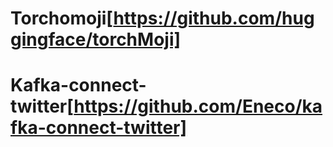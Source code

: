 ### 
# Torchomoji[https://github.com/huggingface/torchMoji]
# Kafka-connect-twitter[https://github.com/Eneco/kafka-connect-twitter]
